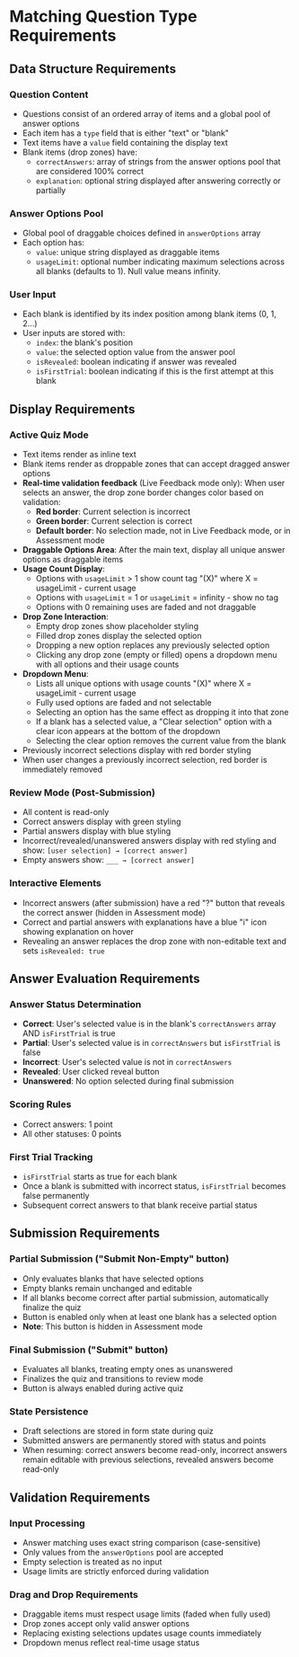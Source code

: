 # Matching Question Type Requirements

## Data Structure Requirements

### Question Content

- Questions consist of an ordered array of items and a global pool of answer options
- Each item has a `type` field that is either "text" or "blank"
- Text items have a `value` field containing the display text
- Blank items (drop zones) have:
  - `correctAnswers`: array of strings from the answer options pool that are considered 100% correct
  - `explanation`: optional string displayed after answering correctly or partially

### Answer Options Pool

- Global pool of draggable choices defined in `answerOptions` array
- Each option has:
  - `value`: unique string displayed as draggable items
  - `usageLimit`: optional number indicating maximum selections across all blanks (defaults to 1). Null value means infinity.

### User Input

- Each blank is identified by its index position among blank items (0, 1, 2...)
- User inputs are stored with:
  - `index`: the blank's position
  - `value`: the selected option value from the answer pool
  - `isRevealed`: boolean indicating if answer was revealed
  - `isFirstTrial`: boolean indicating if this is the first attempt at this blank

## Display Requirements

### Active Quiz Mode

- Text items render as inline text
- Blank items render as droppable zones that can accept dragged answer options
- **Real-time validation feedback** (Live Feedback mode only): When user selects an answer, the drop zone border changes color based on validation:
  - **Red border**: Current selection is incorrect
  - **Green border**: Current selection is correct
  - **Default border**: No selection made, not in Live Feedback mode, or in Assessment mode
- **Draggable Options Area**: After the main text, display all unique answer options as draggable items
- **Usage Count Display**:
  - Options with `usageLimit` > 1 show count tag "(X)" where X = usageLimit - current usage
  - Options with `usageLimit` = 1 or `usageLimit` = infinity - show no tag
  - Options with 0 remaining uses are faded and not draggable
- **Drop Zone Interaction**:
  - Empty drop zones show placeholder styling
  - Filled drop zones display the selected option
  - Dropping a new option replaces any previously selected option
  - Clicking any drop zone (empty or filled) opens a dropdown menu with all options and their usage counts
- **Dropdown Menu**:
  - Lists all unique options with usage counts "(X)" where X = usageLimit - current usage
  - Fully used options are faded and not selectable
  - Selecting an option has the same effect as dropping it into that zone
  - If a blank has a selected value, a "Clear selection" option with a clear icon appears at the bottom of the dropdown
  - Selecting the clear option removes the current value from the blank
- Previously incorrect selections display with red border styling
- When user changes a previously incorrect selection, red border is immediately removed

### Review Mode (Post-Submission)

- All content is read-only
- Correct answers display with green styling
- Partial answers display with blue styling
- Incorrect/revealed/unanswered answers display with red styling and show: `[user selection] → [correct answer]`
- Empty answers show: `___ → [correct answer]`

### Interactive Elements

- Incorrect answers (after submission) have a red "?" button that reveals the correct answer (hidden in Assessment mode)
- Correct and partial answers with explanations have a blue "i" icon showing explanation on hover
- Revealing an answer replaces the drop zone with non-editable text and sets `isRevealed: true`

## Answer Evaluation Requirements

### Answer Status Determination

- **Correct**: User's selected value is in the blank's `correctAnswers` array AND `isFirstTrial` is true
- **Partial**: User's selected value is in `correctAnswers` but `isFirstTrial` is false
- **Incorrect**: User's selected value is not in `correctAnswers`
- **Revealed**: User clicked reveal button
- **Unanswered**: No option selected during final submission

### Scoring Rules

- Correct answers: 1 point
- All other statuses: 0 points

### First Trial Tracking

- `isFirstTrial` starts as true for each blank
- Once a blank is submitted with incorrect status, `isFirstTrial` becomes false permanently
- Subsequent correct answers to that blank receive partial status

## Submission Requirements

### Partial Submission ("Submit Non-Empty" button)

- Only evaluates blanks that have selected options
- Empty blanks remain unchanged and editable
- If all blanks become correct after partial submission, automatically finalize the quiz
- Button is enabled only when at least one blank has a selected option
- **Note**: This button is hidden in Assessment mode

### Final Submission ("Submit" button)

- Evaluates all blanks, treating empty ones as unanswered
- Finalizes the quiz and transitions to review mode
- Button is always enabled during active quiz

### State Persistence

- Draft selections are stored in form state during quiz
- Submitted answers are permanently stored with status and points
- When resuming: correct answers become read-only, incorrect answers remain editable with previous selections, revealed answers become read-only

## Validation Requirements

### Input Processing

- Answer matching uses exact string comparison (case-sensitive)
- Only values from the `answerOptions` pool are accepted
- Empty selection is treated as no input
- Usage limits are strictly enforced during validation

### Drag and Drop Requirements

- Draggable items must respect usage limits (faded when fully used)
- Drop zones accept only valid answer options
- Replacing existing selections updates usage counts immediately
- Dropdown menus reflect real-time usage status
